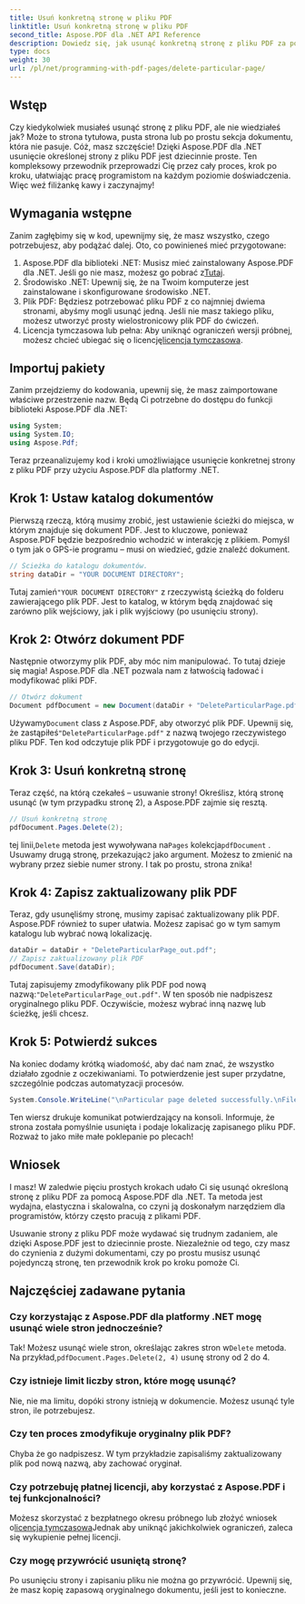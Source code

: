 ```yaml
---
title: Usuń konkretną stronę w pliku PDF
linktitle: Usuń konkretną stronę w pliku PDF
second_title: Aspose.PDF dla .NET API Reference
description: Dowiedz się, jak usunąć konkretną stronę z pliku PDF za pomocą Aspose.PDF dla .NET, korzystając z tego przewodnika krok po kroku.
type: docs
weight: 30
url: /pl/net/programming-with-pdf-pages/delete-particular-page/
---
```

## Wstęp

Czy kiedykolwiek musiałeś usunąć stronę z pliku PDF, ale nie wiedziałeś jak? Może to strona tytułowa, pusta strona lub po prostu sekcja dokumentu, która nie pasuje. Cóż, masz szczęście! Dzięki Aspose.PDF dla .NET usunięcie określonej strony z pliku PDF jest dziecinnie proste. Ten kompleksowy przewodnik przeprowadzi Cię przez cały proces, krok po kroku, ułatwiając pracę programistom na każdym poziomie doświadczenia. Więc weź filiżankę kawy i zaczynajmy!

## Wymagania wstępne

Zanim zagłębimy się w kod, upewnijmy się, że masz wszystko, czego potrzebujesz, aby podążać dalej. Oto, co powinieneś mieć przygotowane:

1. Aspose.PDF dla biblioteki .NET: Musisz mieć zainstalowany Aspose.PDF dla .NET. Jeśli go nie masz, możesz go pobrać z[Tutaj](https://releases.aspose.com/pdf/net/).
2. Środowisko .NET: Upewnij się, że na Twoim komputerze jest zainstalowane i skonfigurowane środowisko .NET.
3. Plik PDF: Będziesz potrzebować pliku PDF z co najmniej dwiema stronami, abyśmy mogli usunąć jedną. Jeśli nie masz takiego pliku, możesz utworzyć prosty wielostronicowy plik PDF do ćwiczeń.
4.  Licencja tymczasowa lub pełna: Aby uniknąć ograniczeń wersji próbnej, możesz chcieć ubiegać się o licencję[licencja tymczasowa](https://purchase.aspose.com/temporary-license/).

## Importuj pakiety

Zanim przejdziemy do kodowania, upewnij się, że masz zaimportowane właściwe przestrzenie nazw. Będą Ci potrzebne do dostępu do funkcji biblioteki Aspose.PDF dla .NET:

```csharp
using System;
using System.IO;
using Aspose.Pdf;
```

Teraz przeanalizujemy kod i kroki umożliwiające usunięcie konkretnej strony z pliku PDF przy użyciu Aspose.PDF dla platformy .NET.

## Krok 1: Ustaw katalog dokumentów

Pierwszą rzeczą, którą musimy zrobić, jest ustawienie ścieżki do miejsca, w którym znajduje się dokument PDF. Jest to kluczowe, ponieważ Aspose.PDF będzie bezpośrednio wchodzić w interakcję z plikiem. Pomyśl o tym jak o GPS-ie programu – musi on wiedzieć, gdzie znaleźć dokument.

```csharp
// Ścieżka do katalogu dokumentów.
string dataDir = "YOUR DOCUMENT DIRECTORY";
```

 Tutaj zamień`"YOUR DOCUMENT DIRECTORY"` z rzeczywistą ścieżką do folderu zawierającego plik PDF. Jest to katalog, w którym będą znajdować się zarówno plik wejściowy, jak i plik wyjściowy (po usunięciu strony).

## Krok 2: Otwórz dokument PDF

Następnie otworzymy plik PDF, aby móc nim manipulować. To tutaj dzieje się magia! Aspose.PDF dla .NET pozwala nam z łatwością ładować i modyfikować pliki PDF.

```csharp
// Otwórz dokument
Document pdfDocument = new Document(dataDir + "DeleteParticularPage.pdf");
```


 Używamy`Document` class z Aspose.PDF, aby otworzyć plik PDF. Upewnij się, że zastąpiłeś`"DeleteParticularPage.pdf"` z nazwą twojego rzeczywistego pliku PDF. Ten kod odczytuje plik PDF i przygotowuje go do edycji.

## Krok 3: Usuń konkretną stronę

Teraz część, na którą czekałeś – usuwanie strony! Określisz, którą stronę usunąć (w tym przypadku stronę 2), a Aspose.PDF zajmie się resztą.

```csharp
// Usuń konkretną stronę
pdfDocument.Pages.Delete(2);
```


 tej linii,`Delete` metoda jest wywoływana na`Pages` kolekcja`pdfDocument` . Usuwamy drugą stronę, przekazując`2` jako argument. Możesz to zmienić na wybrany przez siebie numer strony. I tak po prostu, strona znika!

## Krok 4: Zapisz zaktualizowany plik PDF

Teraz, gdy usunęliśmy stronę, musimy zapisać zaktualizowany plik PDF. Aspose.PDF również to super ułatwia. Możesz zapisać go w tym samym katalogu lub wybrać nową lokalizację.

```csharp
dataDir = dataDir + "DeleteParticularPage_out.pdf";
// Zapisz zaktualizowany plik PDF
pdfDocument.Save(dataDir);
```


 Tutaj zapisujemy zmodyfikowany plik PDF pod nową nazwą:`"DeleteParticularPage_out.pdf"`. W ten sposób nie nadpiszesz oryginalnego pliku PDF. Oczywiście, możesz wybrać inną nazwę lub ścieżkę, jeśli chcesz.

## Krok 5: Potwierdź sukces

Na koniec dodamy krótką wiadomość, aby dać nam znać, że wszystko działało zgodnie z oczekiwaniami. To potwierdzenie jest super przydatne, szczególnie podczas automatyzacji procesów.

```csharp
System.Console.WriteLine("\nParticular page deleted successfully.\nFile saved at " + dataDir);
```


Ten wiersz drukuje komunikat potwierdzający na konsoli. Informuje, że strona została pomyślnie usunięta i podaje lokalizację zapisanego pliku PDF. Rozważ to jako miłe małe poklepanie po plecach!

## Wniosek

I masz! W zaledwie pięciu prostych krokach udało Ci się usunąć określoną stronę z pliku PDF za pomocą Aspose.PDF dla .NET. Ta metoda jest wydajna, elastyczna i skalowalna, co czyni ją doskonałym narzędziem dla programistów, którzy często pracują z plikami PDF.

Usuwanie strony z pliku PDF może wydawać się trudnym zadaniem, ale dzięki Aspose.PDF jest to dziecinnie proste. Niezależnie od tego, czy masz do czynienia z dużymi dokumentami, czy po prostu musisz usunąć pojedynczą stronę, ten przewodnik krok po kroku pomoże Ci.

## Najczęściej zadawane pytania

### Czy korzystając z Aspose.PDF dla platformy .NET mogę usunąć wiele stron jednocześnie?
 Tak! Możesz usunąć wiele stron, określając zakres stron w`Delete` metoda. Na przykład,`pdfDocument.Pages.Delete(2, 4)` usunę strony od 2 do 4.

### Czy istnieje limit liczby stron, które mogę usunąć?
Nie, nie ma limitu, dopóki strony istnieją w dokumencie. Możesz usunąć tyle stron, ile potrzebujesz.

### Czy ten proces zmodyfikuje oryginalny plik PDF?
Chyba że go nadpiszesz. W tym przykładzie zapisaliśmy zaktualizowany plik pod nową nazwą, aby zachować oryginał.

### Czy potrzebuję płatnej licencji, aby korzystać z Aspose.PDF i tej funkcjonalności?
 Możesz skorzystać z bezpłatnego okresu próbnego lub złożyć wniosek o[licencja tymczasowa](https://purchase.aspose.com/temporary-license/)Jednak aby uniknąć jakichkolwiek ograniczeń, zaleca się wykupienie pełnej licencji.

### Czy mogę przywrócić usuniętą stronę?
Po usunięciu strony i zapisaniu pliku nie można go przywrócić. Upewnij się, że masz kopię zapasową oryginalnego dokumentu, jeśli jest to konieczne.